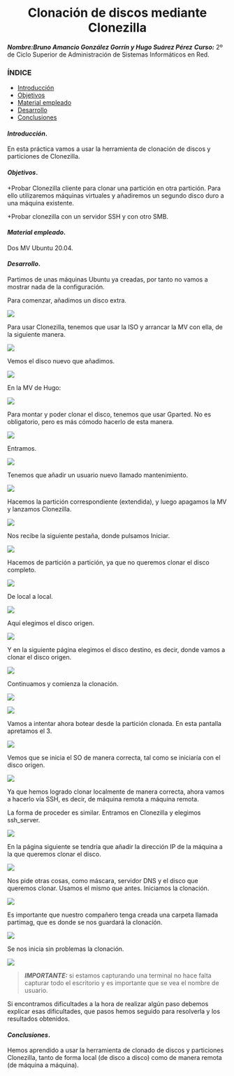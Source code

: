 <center>

# Clonación de discos mediante Clonezilla


</center>

***Nombre:Bruno Amancio González Gorrín y Hugo Suárez Pérez***
***Curso:*** 2º de Ciclo Superior de Administración de Sistemas Informáticos en Red.

### ÍNDICE

+ [Introducción](#id1)
+ [Objetivos](#id2)
+ [Material empleado](#id3)
+ [Desarrollo](#id4)
+ [Conclusiones](#id5)


#### ***Introducción***. <a name="id1"></a>

En esta práctica vamos a usar la herramienta de clonación de discos y particiones de Clonezilla.

#### ***Objetivos***. <a name="id2"></a>



+Probar Clonezilla cliente para clonar una partición en otra partición. Para ello utilizaremos máquinas virtuales y añadiremos un segundo disco duro a una máquina existente.

+Probar clonezilla con un servidor SSH y con otro SMB.

#### ***Material empleado***. <a name="id3"></a>

Dos MV Ubuntu 20.04.

#### ***Desarrollo***. <a name="id4"></a>

Partimos de unas máquinas Ubuntu ya creadas, por tanto no vamos a mostrar nada de la configuración.

Para comenzar, añadimos un disco extra.

![](img/1.png)

Para usar Clonezilla, tenemos que usar la ISO y arrancar la MV con ella, de la siguiente manera.

![](img/2.png)

Vemos el disco nuevo que añadimos.

![](img/3.png)

En la MV de Hugo:

![](img2/01.png)

Para montar y poder clonar el disco, tenemos que usar Gparted. No es obligatorio, pero es más cómodo hacerlo de esta manera.

![](img/5.png)

Entramos.

![](img/6.png)

Tenemos que añadir un usuario nuevo llamado mantenimiento.

![](img2/03.png)

Hacemos la partición correspondiente (extendida), y luego apagamos la MV y lanzamos Clonezilla.

![](img/7.png)

Nos recibe la siguiente pestaña, donde pulsamos Iniciar.

![](img/8.png)

Hacemos de partición a partición, ya que no queremos clonar el disco completo.

![](img/9.png)

De local a local.

![](img/10.png)

Aquí elegimos el disco origen.

![](img/11.png)

Y en la siguiente página elegimos el disco destino, es decir, donde vamos a clonar el disco origen.

![](img/12.png)

Continuamos y comienza la clonación.

![](img/13.png)

![](img/14.png)

Vamos a intentar ahora botear desde la partición clonada. En esta pantalla apretamos el 3.

![](img2/17.png)

Vemos que se inicia el SO de manera correcta, tal como se iniciaría con el disco origen.

![](img2/18.png)

Ya que hemos logrado clonar localmente de manera correcta, ahora vamos a hacerlo vía SSH, es decir, de máquina remota a máquina remota.

La forma de proceder es similar. Entramos en Clonezilla y elegimos ssh_server.

![](img/16.png)

En la página siguiente se tendría que añadir la dirección IP de la máquina a la que queremos clonar el disco.

![](img/17.png)

Nos pide otras cosas, como máscara, servidor DNS y el disco que queremos clonar. Usamos el mismo que antes.
Iniciamos la clonación.

![](img/18.png)

Es importante que nuestro compañero tenga creada una carpeta llamada partimag, que es donde se nos guardará la clonación.

![](img2/19.png)

Se nos inicia sin problemas la clonación.

![](img2/aaaa.png)


> ***IMPORTANTE:*** si estamos capturando una terminal no hace falta capturar todo el escritorio y es importante que se vea el nombre de usuario.

Si encontramos dificultades a la hora de realizar algún paso debemos explicar esas dificultades, que pasos hemos seguido para resolverla y los resultados obtenidos.

#### ***Conclusiones***. <a name="id5"></a>

Hemos aprendido a usar la herramienta de clonado de discos y particiones Clonezilla, tanto de forma local (de disco a disco) como de manera remota (de máquina a máquina).